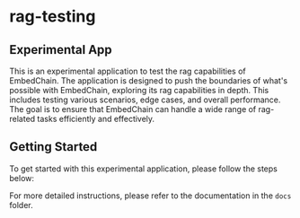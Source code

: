 # rag-testing

## Experimental App

This is an experimental application to test the rag capabilities of EmbedChain. The application is designed to push the boundaries of what's possible with EmbedChain, exploring its rag capabilities in depth. This includes testing various scenarios, edge cases, and overall performance. The goal is to ensure that EmbedChain can handle a wide range of rag-related tasks efficiently and effectively.

## Getting Started
To get started with this experimental application, please follow the steps below:

<!-- 1. Clone the repository to your local machine using `git clone <repository-url>`.
2. Navigate to the cloned directory.
3. Install the necessary dependencies by running `npm install`.
4. Start the application by executing `npm start`. -->

For more detailed instructions, please refer to the documentation in the `docs` folder.


